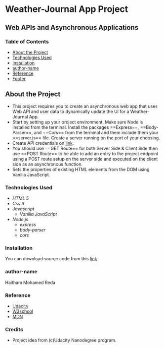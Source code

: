 # Weather-Journal App Project

## Web APIs and Asynchronous Applications

### Table of Contents

- [About the Project](#about-the-project)
- [Technologies Used](#technologies-used)
- [Installation](#installation)
- [author-name](#author-name)
- [Reference](#Reference)
- [Footer](#Footer)

## About the Project

- This project requires you to create an asynchronous web app that uses Web API and user data to dynamically update the UI for a Weather-Journal App.
- Start by setting up your project environment. Make sure Node is installed from the terminal. Install the packages ==Express==, ==Body-Parser==, and ==Cors== from the terminal and them include them your ==server.js== file.
  Create a server running on the port of your choosing.
- Create API credentials on [link](OpenWeatherMap.com).
- You should use ==GET Route== for both Server Side & Client Side then use ==POST Route== to be able to add an entry to the project endpoint using a POST route setup on the server side and executed on the client side as an asynchronous function.
- Sets the properties of existing HTML elements from the DOM using Vanilla JavaScript.

### Technologies Used

- _HTML 5_
- _Css 3_
- _Javascript_
  - _Vanilla JavaScript_
- _Node.js_
  - _express_
  - _body-parser_
  - _cors_

### Installation

You can download source code from this [link](https://github.com/Haitham0Reda/Weather-Journal-App)

### author-name

Haitham Mohamed Reda

### Reference

- [Udacity](https://classroom.udacity.com)
- [W3school](https://www.w3schools.com/)
- [MDN](https://developer.mozilla.org/en-US/)

### Credits

- Project idea from (c)Udacity Nanodegree program.
